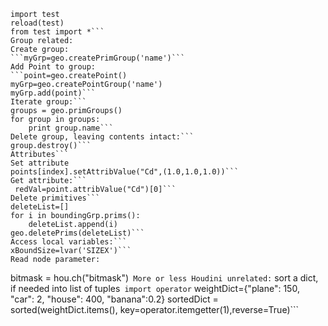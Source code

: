 ```If you find yourself editing a lot of python code, you might like the joy of Sublime or vi(m) to edit your files. Place your python code in $HOME/houdiniXX.X/scripts/python, for example as "test.py", then inside Houdini, drop a python node and do as follows:
import test
reload(test)
from test import *```
Group related:
Create group:
```myGrp=geo.createPrimGroup('name')```
Add Point to group:
```point=geo.createPoint()
myGrp=geo.createPointGroup('name')
myGrp.add(point)```
Iterate group:```
groups = geo.primGroups()
for group in groups:
    print group.name```
Delete group, leaving contents intact:```
group.destroy()```
Attributes```
Set attribute
points[index].setAttribValue("Cd",(1.0,1.0,1.0))```
Get attribute:```
 redVal=point.attribValue("Cd")[0]```
Delete primitives```
deleteList=[]
for i in boundingGrp.prims():
    deleteList.append(i)
geo.deletePrims(deleteList)```
Access local variables:```
xBoundSize=lvar('SIZEX')```
Read node parameter:
```
bitmask = hou.ch("bitmask")```
More or less Houdini unrelated:```
sort a dict, if needed into list of tuples```
import operator```
weightDict={"plane": 150, "car": 2, "house": 400, "banana":0.2}
sortedDict = sorted(weightDict.items(), key=operator.itemgetter(1),reverse=True)```
